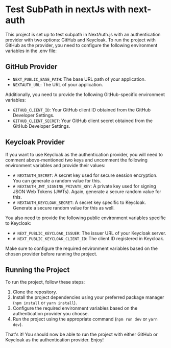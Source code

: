 # Test SubPath in nextJs with next-auth

This project is set up to test subpath in NextAuth.js with an authentication provider with two options: GitHub and Keycloak. To run the project with GitHub as the provider, you need to configure the following environment variables in the .env file:

## GitHub Provider

- `NEXT_PUBLIC_BASE_PATH`: The base URL path of your application.
- `NEXTAUTH_URL`: The URL of your application.

Additionally, you need to provide the following GitHub-specific environment variables:

- `GITHUB_CLIENT_ID`: Your GitHub client ID obtained from the GitHub Developer Settings.
- `GITHUB_CLIENT_SECRET`: Your GitHub client secret obtained from the GitHub Developer Settings.

## Keycloak Provider

If you want to use Keycloak as the authentication provider, you will need to comment above-mentioned two keys and uncomment the following environment variables and provide their values:

- `# NEXTAUTH_SECRET`: A secret key used for secure session encryption. You can generate a random value for this.
- `# NEXTAUTH_JWT_SIGNING_PRIVATE_KEY`: A private key used for signing JSON Web Tokens (JWTs). Again, generate a secure random value for this.
- `# NEXTAUTH_KEYCLOAK_SECRET`: A secret key specific to Keycloak. Generate a secure random value for this as well.

You also need to provide the following public environment variables specific to Keycloak:

- `# NEXT_PUBLIC_KEYCLOAK_ISSUER`: The issuer URL of your Keycloak server.
- `# NEXT_PUBLIC_KEYCLOAK_CLIENT_ID`: The client ID registered in Keycloak.

Make sure to configure the required environment variables based on the chosen provider before running the project.

## Running the Project

To run the project, follow these steps:

1. Clone the repository.
2. Install the project dependencies using your preferred package manager (`npm install` or `yarn install`).
3. Configure the required environment variables based on the authentication provider you choose.
4. Run the project using the appropriate command (`npm run dev` or `yarn dev`).

That's it! You should now be able to run the project with either GitHub or Keycloak as the authentication provider. Enjoy!